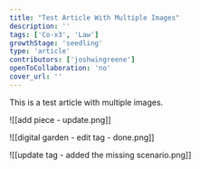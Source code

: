 ```yaml
---
title: "Test Article With Multiple Images"
description: ''
tags: ['Co-x3', 'Law']
growthStage: 'seedling'
type: 'article'
contributors: ['joshwingreene']
openToCollaboration: 'no'
cover_url: ''
---
```


This is a test article with multiple images.

![[add piece - update.png]]

![[digital garden - edit tag - done.png]]

![[update tag - added the missing scenario.png]]